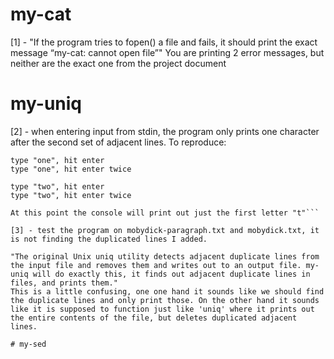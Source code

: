 # my-cat
[1] - "If the program tries to fopen() a file and fails, it should print the exact message “my-cat: cannot open file”"
		You are printing 2 error messages, but neither are the exact one from the project document

# my-uniq
[2] - when entering input from stdin, the program only prints one character after the second set of adjacent lines.
To reproduce:
```type "./my-uniq" and hit enter
type "one", hit enter
type "one", hit enter twice

type "two", hit enter
type "two", hit enter twice

At this point the console will print out just the first letter "t"```

[3] - test the program on mobydick-paragraph.txt and mobydick.txt, it is not finding the duplicated lines I added.

"The original Unix uniq utility detects adjacent duplicate lines from the input file and removes them and writes out to an output file. my-uniq will do exactly this, it finds out adjacent duplicate lines in files, and prints them."
This is a little confusing, one one hand it sounds like we should find the duplicate lines and only print those. On the other hand it sounds like it is supposed to function just like 'uniq' where it prints out the entire contents of the file, but deletes duplicated adjacent lines. 

# my-sed
